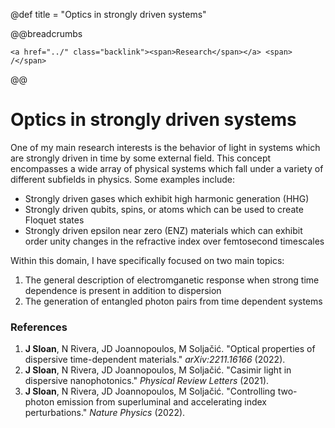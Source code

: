 @def title = "Optics in strongly driven systems"

@@breadcrumbs
~~~
<a href="../" class="backlink"><span>Research</span></a> <span> /</span>
~~~
@@

# Optics in strongly driven systems
One of my main research interests is the behavior of light in systems which are strongly driven in time by some external field. This concept encompasses a wide array of physical systems which fall under a variety of different subfields in physics. Some examples include:

- Strongly driven gases which exhibit high harmonic generation (HHG)
- Strongly driven qubits, spins, or atoms which can be used to create Floquet states
- Strongly driven epsilon near zero (ENZ) materials which can exhibit order unity changes in the refractive index over femtosecond timescales

Within this domain, I have specifically focused on two main topics:

1. The general description of electromganetic response when strong time dependence is present in addition to dispersion
2. The generation of entangled photon pairs from time dependent systems

### References
1. **J Sloan**, N Rivera, JD Joannopoulos, M Soljačić. "Optical properties of dispersive time-dependent materials." *arXiv:2211.16166* (2022).
2. **J Sloan**, N Rivera, JD Joannopoulos, M Soljačić. "Casimir light in dispersive nanophotonics." *Physical Review Letters* (2021).
3. **J Sloan**, N Rivera, JD Joannopoulos, M Soljačić. "Controlling two-photon emission from superluminal and accelerating index perturbations." *Nature Physics* (2022).